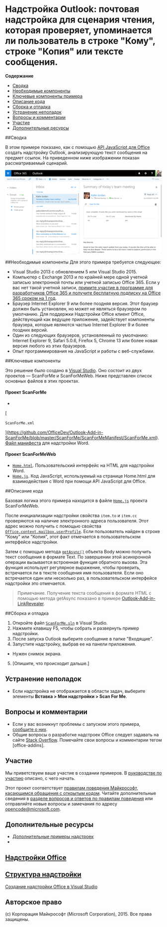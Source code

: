 # <a name="outlook-add-in:-a-mail-add-in-for-a-read-scenario-that-checks-whether-the-user-is-mentioned-on-the-to-line,-cc-line-or-body-of-an-email."></a>Надстройка Outlook: почтовая надстройка для сценария чтения, которая проверяет, упоминается ли пользователь в строке "Кому", строке "Копия" или тексте сообщения.

**Содержание**

* [Сводка](#summary)
* [Необходимые компоненты](#prerequisites)
* [Ключевые компоненты примера](#components)
* [Описание кода](#codedescription)
* [Сборка и отладка](#build)
* [Устранение неполадок](#troubleshooting)
* [Вопросы и комментарии](#questions)
* [Участие](#contribute)
* [Дополнительные ресурсы](#additional-resources)

<a name="summary"></a>
##<a name="summary"></a>Сводка

В этом примере показано, как с помощью [API JavaScript для Office](https://msdn.microsoft.com/library/b27e70c3-d87d-4d27-85e0-103996273298(v=office.15)) создать надстройку Outlook, анализирующую текст сообщения на предмет ссылок. На приведенном ниже изображении показан рассматриваемый сценарий.

 ![](https://github.com/OfficeDev/Outlook-Add-in-ScanForMe/blob/master/readme-images/screenshot1.PNG)

<a name="prerequisites"></a>
##<a name="prerequisites"></a>Необходимые компоненты
Для этого примера требуется следующее:  

  - Visual Studio 2013 с обновлением 5 или Visual Studio 2015.  
  - Компьютер с Exchange 2013 и по крайней мере одной учетной записью электронной почты или учетной записью Office 365. Если у вас нет такой учетной записи, [примите участие в программе для разработчиков Office 365 и получите бесплатную подписку на Office 365 сроком на 1 год](https://aka.ms/devprogramsignup).
  - Браузер Internet Explorer 9 или более поздняя версия. Этот браузер должен быть установлен, но может не являться браузером по умолчанию. Для поддержки Надстройки Office клиент Office, действующий как ведущее приложение, задействует компоненты браузера, которые являются частью Internet Explorer 9 и более поздних версий.
  - Один из следующих браузеров, установленный по умолчанию: Internet Explorer 9, Safari 5.0.6, Firefox 5, Chrome 13 или более новая версия любого из этих браузеров.
  - Опыт программирования на JavaScript и работы с веб-службами.

<a name="components"></a>
##<a name="key-components"></a>Ключевые компоненты

Это решение было создано в [Visual Studio](https://msdn.microsoft.com/library/office/fp179827.aspx#Tools_CreatingWithVS). Оно состоит из двух проектов — ScanForMe и ScanForMeWeb. Ниже представлен список основных файлов в этих проектах. 
#### <a name="scanforme-project"></a>Проект ScanForMe

* 

  [

  ```ScanForMe.xml```

  ](https://github.com/OfficeDev/Outlook-Add-in-ScanForMe/blob/master/ScanForMe/ScanForMeManifest/ScanForMe.xml). [Файл манифеста](https://msdn.microsoft.com/library/office/jj220082.aspx#StartBuildingApps_AnatomyofApp) для надстройки Word.

#### <a name="scanformeweb-project"></a>Проект ScanForMeWeb

* [```Home.html```](https://github.com/OfficeDev/Outlook-Add-in-ScanForMe/blob/master/ScanForMeWeb/AppRead/Home/Home.html). Пользовательский интерфейс на HTML для надстройки Word.
* [```Home.js```](https://github.com/OfficeDev/Outlook-Add-in-ScanForMe/blob/master/ScanForMeWeb/AppRead/Home/Home.js). Код JavaScript, используемый на странице Home.html для взаимодействия с Word при помощи API JavaScript для Office. 


<a name="codedescription"></a>
##<a name="description-of-the-code"></a>Описание кода

Базовая логика этого примера находится в файле [```Home.js```](https://github.com/OfficeDev/Outlook-Add-in-ScanForMe/blob/master/ScanForMeWeb/AppRead/Home/Home.js)  проекта ScanForMeWeb. 

После инициализации надстройки свойства `item.to` и `item.cc` проверяются на наличие электронного адреса пользователя. Этот адрес можно получить с помощью свойства [```Office.context.mailbox.userProfile```](https://msdn.microsoft.com/library/office/fp160976.aspx). Если пользователь найден в строке "Кому" или "Копия", этот факт отмечается в пользовательском интерфейсе надстройки. 

Затем с помощью метода [```getAsync()```](https://msdn.microsoft.com/library/office/mt269089.aspx) объекта Body можно получить текст сообщения в формате Text. По завершении этой асинхронной операции вызывается встроенная функция обратного вызова. Эта функция использует регулярное выражение, чтобы проверить, встречается ли в тексте сообщения имя пользователя. Если оно встречается один или несколько раз, в пользовательском интерфейсе надстройки это отмечается. 

>Примечание. Получение текста сообщения в формате HTML с помощью метода getAsync показано в примере [Outlook-Add-in-LinkRevealer](https://github.com/OfficeDev/Outlook-Add-in-LinkRevealer). 


<a name="build"></a>
##<a name="build-and-debug"></a>Сборка и отладка
1. Откройте файл [```ScanForMe.sln```](ScanForMe.sln) в Visual Studio.
2. Нажмите клавишу F5, чтобы собрать и развернуть пример надстройки. 
3. После запуска Outlook выберите сообщение в папке "Входящие".
4. Запустите надстройку, выбрав ее на панели приложения.

 - Нужен снимок экрана.


5. [Опишите, что происходит дальше.]


<a name="troubleshooting"></a>
## <a name="troubleshooting"></a>Устранение неполадок

- Если надстройка не отображается в области задач, выберите элементы **Вставка > Мои надстройки > Scan For Me**.

<a name="questions"></a>
## <a name="questions-and-comments"></a>Вопросы и комментарии

- Если у вас возникнут проблемы с запуском этого примера, [сообщите о них](https://github.com/OfficeDev/Outlook-Add-in-ScanForMe/issues).
- Общие вопросы о разработке надстроек Office следует задавать на сайте [Stack Overflow](http://stackoverflow.com/questions/tagged/office-addins). Помечайте свои вопросы и комментарии тегом [office-addins].


<a name="contribute"></a>
## <a name="contributing"></a>Участие ##
Мы приветствуем ваше участие в создании примеров. В [руководстве по участию](./Contributing.md) описано, с чего начать.

Этот проект соответствует [правилам поведения Майкрософт, касающимся обращения с открытым кодом](https://opensource.microsoft.com/codeofconduct/). Читайте дополнительные сведения в [разделе вопросов и ответов по правилам поведения](https://opensource.microsoft.com/codeofconduct/faq/) или отправляйте новые вопросы и замечания по адресу [opencode@microsoft.com](mailto:opencode@microsoft.com).


<a name="additional-resources"></a>
## <a name="additional-resources"></a>Дополнительные ресурсы ##

- [Дополнительные примеры надстроек](https://github.com/OfficeDev?utf8=%E2%9C%93&query=-Add-in)
- 

  [Надстройки Office](http://msdn.microsoft.com/library/office/jj220060.aspx)
- 

  [Структура надстройки](https://msdn.microsoft.com/library/office/jj220082.aspx#StartBuildingApps_AnatomyofApp)
- 

  [Создание надстройки Office в Visual Studio](https://msdn.microsoft.com/library/office/fp179827.aspx#Tools_CreatingWithVS)


## <a name="copyright"></a>Авторское право
(c) Корпорация Майкрософт (Microsoft Corporation), 2015. Все права защищены.
